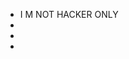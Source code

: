 - I M NOT HACKER ONLY 
- 
- 
- 




 

                                       

                                        
